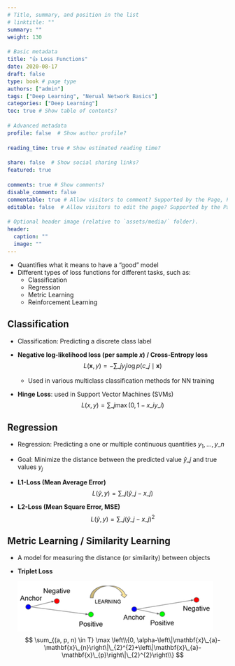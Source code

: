 ```yaml
---
# Title, summary, and position in the list
# linktitle: ""
summary: ""
weight: 130

# Basic metadata
title: "👍 Loss Functions"
date: 2020-08-17
draft: false
type: book # page type
authors: ["admin"]
tags: ["Deep Learning", "Nerual Network Basics"]
categories: ["Deep Learning"]
toc: true # Show table of contents?

# Advanced metadata
profile: false  # Show author profile?

reading_time: true # Show estimated reading time?

share: false  # Show social sharing links?
featured: true

comments: true # Show comments?
disable_comment: false
commentable: true # Allow visitors to comment? Supported by the Page, Post, and Docs content types.
editable: false  # Allow visitors to edit the page? Supported by the Page, Post, and Docs content types.

# Optional header image (relative to `assets/media/` folder).
header:
  caption: ""
  image: ""
---
```


- Quantifies what it means to have a “good” model
- Different types of loss functions for different tasks, such as:
  - Classification
  - Regression 
  - Metric Learning
  - Reinforcement Learning

## Classification

- Classification: Predicting a discrete class label

- **Negative log-likelihood loss (per sample $x$) / Cross-Entropy loss**
  $$
  L(\boldsymbol{x}, y)=-\sum\_{j} y_{j} \log p\left(c\_{j} \mid \boldsymbol{x}\right)
  $$
  - Used in various multiclass classification methods for NN training

- **Hinge Loss**: used in Support Vector Machines (SVMs)
  $$
  L(x, y)=\sum\_{j} \max \left(0,1-x\_{i} y\_{i}\right)
  $$

## Regression

- Regression: Predicting a one or multiple continuous quantities $y_1, \dots, y\_n$

- Goal: Minimize the distance between the predicted value $\hat{y}\_j$ and true values $y_j$

- **L1-Loss (Mean Average Error)**
  $$
  L(\hat{y}, y)=\sum\_{j}\left(\hat{y}\_{j}-x\_{j}\right)
  $$

- **L2-Loss (Mean Square Error, MSE)** 
  $$
  L(\hat{y}, y)=\sum\_{j}\left(\hat{y}\_{j}-x\_{j}\right)^2
  $$
  

## Metric Learning / Similarity Learning

- A model for measuring the distance (or similarity) between objects

- **Triplet Loss**

  ![截屏2020-08-17 12.20.34](https://raw.githubusercontent.com/EckoTan0804/upic-repo/master/uPic/截屏2020-08-17%2012.20.34.png)
  $$
  \sum_{(a, p, n) \in T} \max \left\\{0, \alpha-\left\|\mathbf{x}\_{a}-\mathbf{x}\_{n}\right\|\_{2}^{2}+\left\|\mathbf{x}\_{a}-\mathbf{x}\_{p}\right\|\_{2}^{2}\right\\}
  $$

